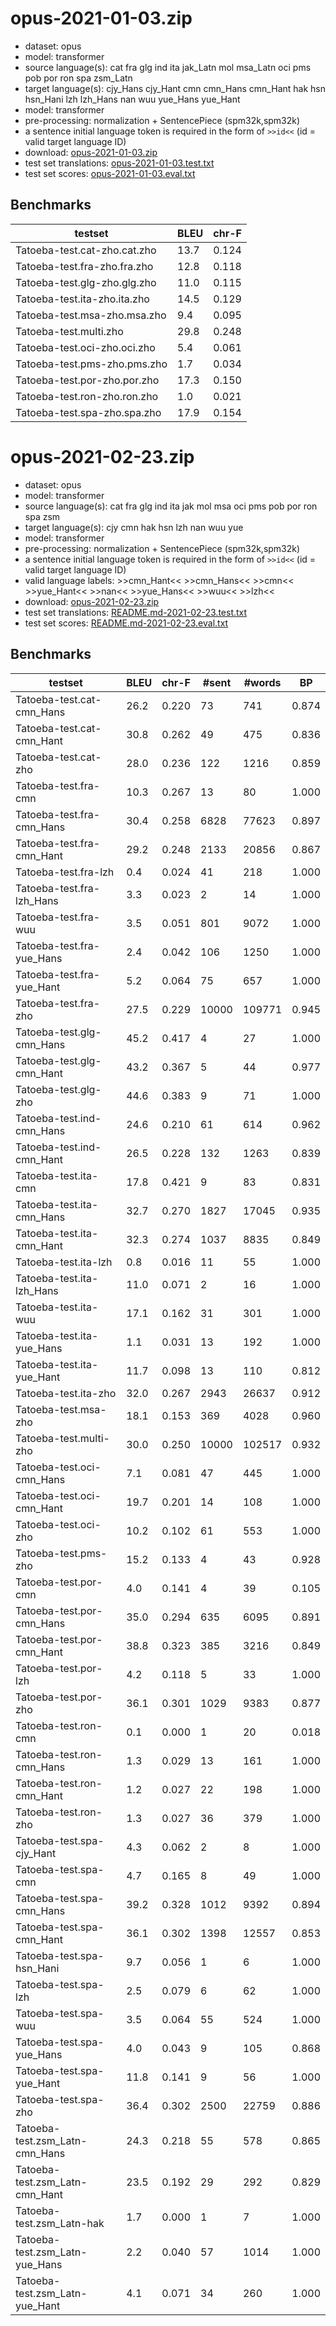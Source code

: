 # opus-2021-01-03.zip

* dataset: opus
* model: transformer
* source language(s): cat fra glg ind ita jak_Latn mol msa_Latn oci pms pob por ron spa zsm_Latn
* target language(s): cjy_Hans cjy_Hant cmn cmn_Hans cmn_Hant hak hsn hsn_Hani lzh lzh_Hans nan wuu yue_Hans yue_Hant
* model: transformer
* pre-processing: normalization + SentencePiece (spm32k,spm32k)
* a sentence initial language token is required in the form of `>>id<<` (id = valid target language ID)
* download: [opus-2021-01-03.zip](https://object.pouta.csc.fi/Tatoeba-MT-models/roa-zho/opus-2021-01-03.zip)
* test set translations: [opus-2021-01-03.test.txt](https://object.pouta.csc.fi/Tatoeba-MT-models/roa-zho/opus-2021-01-03.test.txt)
* test set scores: [opus-2021-01-03.eval.txt](https://object.pouta.csc.fi/Tatoeba-MT-models/roa-zho/opus-2021-01-03.eval.txt)

## Benchmarks

| testset               | BLEU  | chr-F |
|-----------------------|-------|-------|
| Tatoeba-test.cat-zho.cat.zho 	| 13.7 	| 0.124 |
| Tatoeba-test.fra-zho.fra.zho 	| 12.8 	| 0.118 |
| Tatoeba-test.glg-zho.glg.zho 	| 11.0 	| 0.115 |
| Tatoeba-test.ita-zho.ita.zho 	| 14.5 	| 0.129 |
| Tatoeba-test.msa-zho.msa.zho 	| 9.4 	| 0.095 |
| Tatoeba-test.multi.zho 	| 29.8 	| 0.248 |
| Tatoeba-test.oci-zho.oci.zho 	| 5.4 	| 0.061 |
| Tatoeba-test.pms-zho.pms.zho 	| 1.7 	| 0.034 |
| Tatoeba-test.por-zho.por.zho 	| 17.3 	| 0.150 |
| Tatoeba-test.ron-zho.ron.zho 	| 1.0 	| 0.021 |
| Tatoeba-test.spa-zho.spa.zho 	| 17.9 	| 0.154 |



# opus-2021-02-23.zip

* dataset: opus
* model: transformer
* source language(s): cat fra glg ind ita jak mol msa oci pms pob por ron spa zsm
* target language(s): cjy cmn hak hsn lzh nan wuu yue
* model: transformer
* pre-processing: normalization + SentencePiece (spm32k,spm32k)
* a sentence initial language token is required in the form of `>>id<<` (id = valid target language ID)
* valid language labels: >>cmn_Hant<< >>cmn_Hans<< >>cmn<< >>yue_Hant<< >>nan<< >>yue_Hans<< >>wuu<< >>lzh<<
* download: [opus-2021-02-23.zip](https://object.pouta.csc.fi/Tatoeba-MT-models/roa-zho/opus-2021-02-23.zip)
* test set translations: [README.md-2021-02-23.test.txt](https://object.pouta.csc.fi/Tatoeba-MT-models/roa-zho/README.md-2021-02-23.test.txt)
* test set scores: [README.md-2021-02-23.eval.txt](https://object.pouta.csc.fi/Tatoeba-MT-models/roa-zho/README.md-2021-02-23.eval.txt)

## Benchmarks

| testset | BLEU  | chr-F | #sent | #words | BP |
|---------|-------|-------|-------|--------|----|
| Tatoeba-test.cat-cmn_Hans 	| 26.2 	| 0.220 	| 73 	| 741 	| 0.874 |
| Tatoeba-test.cat-cmn_Hant 	| 30.8 	| 0.262 	| 49 	| 475 	| 0.836 |
| Tatoeba-test.cat-zho 	| 28.0 	| 0.236 	| 122 	| 1216 	| 0.859 |
| Tatoeba-test.fra-cmn 	| 10.3 	| 0.267 	| 13 	| 80 	| 1.000 |
| Tatoeba-test.fra-cmn_Hans 	| 30.4 	| 0.258 	| 6828 	| 77623 	| 0.897 |
| Tatoeba-test.fra-cmn_Hant 	| 29.2 	| 0.248 	| 2133 	| 20856 	| 0.867 |
| Tatoeba-test.fra-lzh 	| 0.4 	| 0.024 	| 41 	| 218 	| 1.000 |
| Tatoeba-test.fra-lzh_Hans 	| 3.3 	| 0.023 	| 2 	| 14 	| 1.000 |
| Tatoeba-test.fra-wuu 	| 3.5 	| 0.051 	| 801 	| 9072 	| 1.000 |
| Tatoeba-test.fra-yue_Hans 	| 2.4 	| 0.042 	| 106 	| 1250 	| 1.000 |
| Tatoeba-test.fra-yue_Hant 	| 5.2 	| 0.064 	| 75 	| 657 	| 1.000 |
| Tatoeba-test.fra-zho 	| 27.5 	| 0.229 	| 10000 	| 109771 	| 0.945 |
| Tatoeba-test.glg-cmn_Hans 	| 45.2 	| 0.417 	| 4 	| 27 	| 1.000 |
| Tatoeba-test.glg-cmn_Hant 	| 43.2 	| 0.367 	| 5 	| 44 	| 0.977 |
| Tatoeba-test.glg-zho 	| 44.6 	| 0.383 	| 9 	| 71 	| 1.000 |
| Tatoeba-test.ind-cmn_Hans 	| 24.6 	| 0.210 	| 61 	| 614 	| 0.962 |
| Tatoeba-test.ind-cmn_Hant 	| 26.5 	| 0.228 	| 132 	| 1263 	| 0.839 |
| Tatoeba-test.ita-cmn 	| 17.8 	| 0.421 	| 9 	| 83 	| 0.831 |
| Tatoeba-test.ita-cmn_Hans 	| 32.7 	| 0.270 	| 1827 	| 17045 	| 0.935 |
| Tatoeba-test.ita-cmn_Hant 	| 32.3 	| 0.274 	| 1037 	| 8835 	| 0.849 |
| Tatoeba-test.ita-lzh 	| 0.8 	| 0.016 	| 11 	| 55 	| 1.000 |
| Tatoeba-test.ita-lzh_Hans 	| 11.0 	| 0.071 	| 2 	| 16 	| 1.000 |
| Tatoeba-test.ita-wuu 	| 17.1 	| 0.162 	| 31 	| 301 	| 1.000 |
| Tatoeba-test.ita-yue_Hans 	| 1.1 	| 0.031 	| 13 	| 192 	| 1.000 |
| Tatoeba-test.ita-yue_Hant 	| 11.7 	| 0.098 	| 13 	| 110 	| 0.812 |
| Tatoeba-test.ita-zho 	| 32.0 	| 0.267 	| 2943 	| 26637 	| 0.912 |
| Tatoeba-test.msa-zho 	| 18.1 	| 0.153 	| 369 	| 4028 	| 0.960 |
| Tatoeba-test.multi-zho 	| 30.0 	| 0.250 	| 10000 	| 102517 	| 0.932 |
| Tatoeba-test.oci-cmn_Hans 	| 7.1 	| 0.081 	| 47 	| 445 	| 1.000 |
| Tatoeba-test.oci-cmn_Hant 	| 19.7 	| 0.201 	| 14 	| 108 	| 1.000 |
| Tatoeba-test.oci-zho 	| 10.2 	| 0.102 	| 61 	| 553 	| 1.000 |
| Tatoeba-test.pms-zho 	| 15.2 	| 0.133 	| 4 	| 43 	| 0.928 |
| Tatoeba-test.por-cmn 	| 4.0 	| 0.141 	| 4 	| 39 	| 0.105 |
| Tatoeba-test.por-cmn_Hans 	| 35.0 	| 0.294 	| 635 	| 6095 	| 0.891 |
| Tatoeba-test.por-cmn_Hant 	| 38.8 	| 0.323 	| 385 	| 3216 	| 0.849 |
| Tatoeba-test.por-lzh 	| 4.2 	| 0.118 	| 5 	| 33 	| 1.000 |
| Tatoeba-test.por-zho 	| 36.1 	| 0.301 	| 1029 	| 9383 	| 0.877 |
| Tatoeba-test.ron-cmn 	| 0.1 	| 0.000 	| 1 	| 20 	| 0.018 |
| Tatoeba-test.ron-cmn_Hans 	| 1.3 	| 0.029 	| 13 	| 161 	| 1.000 |
| Tatoeba-test.ron-cmn_Hant 	| 1.2 	| 0.027 	| 22 	| 198 	| 1.000 |
| Tatoeba-test.ron-zho 	| 1.3 	| 0.027 	| 36 	| 379 	| 1.000 |
| Tatoeba-test.spa-cjy_Hant 	| 4.3 	| 0.062 	| 2 	| 8 	| 1.000 |
| Tatoeba-test.spa-cmn 	| 4.7 	| 0.165 	| 8 	| 49 	| 1.000 |
| Tatoeba-test.spa-cmn_Hans 	| 39.2 	| 0.328 	| 1012 	| 9392 	| 0.894 |
| Tatoeba-test.spa-cmn_Hant 	| 36.1 	| 0.302 	| 1398 	| 12557 	| 0.853 |
| Tatoeba-test.spa-hsn_Hani 	| 9.7 	| 0.056 	| 1 	| 6 	| 1.000 |
| Tatoeba-test.spa-lzh 	| 2.5 	| 0.079 	| 6 	| 62 	| 1.000 |
| Tatoeba-test.spa-wuu 	| 3.5 	| 0.064 	| 55 	| 524 	| 1.000 |
| Tatoeba-test.spa-yue_Hans 	| 4.0 	| 0.043 	| 9 	| 105 	| 0.868 |
| Tatoeba-test.spa-yue_Hant 	| 11.8 	| 0.141 	| 9 	| 56 	| 1.000 |
| Tatoeba-test.spa-zho 	| 36.4 	| 0.302 	| 2500 	| 22759 	| 0.886 |
| Tatoeba-test.zsm_Latn-cmn_Hans 	| 24.3 	| 0.218 	| 55 	| 578 	| 0.865 |
| Tatoeba-test.zsm_Latn-cmn_Hant 	| 23.5 	| 0.192 	| 29 	| 292 	| 0.829 |
| Tatoeba-test.zsm_Latn-hak 	| 1.7 	| 0.000 	| 1 	| 7 	| 1.000 |
| Tatoeba-test.zsm_Latn-yue_Hans 	| 2.2 	| 0.040 	| 57 	| 1014 	| 1.000 |
| Tatoeba-test.zsm_Latn-yue_Hant 	| 4.1 	| 0.071 	| 34 	| 260 	| 1.000 |

